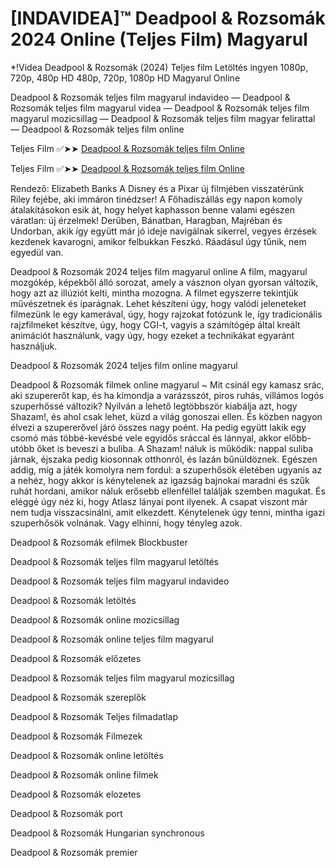 # [INDAVIDEA]™ Deadpool & Rozsomák 2024 Online (Teljes Film) Magyarul

*!Videa Deadpool & Rozsomák (2024) Teljes film Letöltés ingyen 1080p, 720p, 480p HD 480p, 720p, 1080p HD Magyarul Online

Deadpool & Rozsomák teljes film magyarul indavideo — Deadpool & Rozsomák teljes film magyarul videa — Deadpool & Rozsomák teljes film magyarul mozicsillag — Deadpool & Rozsomák teljes film magyar felirattal — Deadpool & Rozsomák teljes film online

Teljes Film ✅➤➤ [Deadpool & Rozsomák teljes film Online](https://t.co/8BYJ8XUsKt)

Teljes Film ✅➤➤ [Deadpool & Rozsomák teljes film Online](https://t.co/8BYJ8XUsKt)


Rendező: Elizabeth Banks A Disney és a Pixar új filmjében visszatérünk Riley fejébe, aki immáron tinédzser! A Főhadiszállás egy napon komoly átalakításokon esik át, hogy helyet kaphasson benne valami egészen váratlan: új érzelmek! Derűben, Bánatban, Haragban, Majréban és Undorban, akik így együtt már jó ideje navigálnak sikerrel, vegyes érzések kezdenek kavarogni, amikor felbukkan Feszkó. Ráadásul úgy tűnik, nem egyedül van.

Deadpool & Rozsomák 2024 teljes film magyarul online A film, magyarul mozgókép, képekből álló sorozat, amely a vásznon olyan gyorsan változik, hogy azt az illúziót kelti, mintha mozogna. A filmet egyszerre tekintjük művészetnek és iparágnak. Lehet készíteni úgy, hogy valódi jeleneteket filmezünk le egy kamerával, úgy, hogy rajzokat fotózunk le, így tradicionális rajzfilmeket készítve, úgy, hogy CGI-t, vagyis a számítógép által kreált animációt használunk, vagy úgy, hogy ezeket a technikákat egyaránt használjuk.

Deadpool & Rozsomák 2024 teljes film online magyarul

Deadpool & Rozsomák filmek online magyarul ~ Mit csinál egy kamasz srác, aki szupererőt kap, és ha kimondja a varázsszót, piros ruhás, villámos logós szuperhőssé változik? Nyilván a lehető legtöbbször kiabálja azt, hogy Shazam!, és ahol csak lehet, küzd a világ gonoszai ellen. És közben nagyon élvezi a szupererővel járó összes nagy poént. Ha pedig együtt lakik egy csomó más többé-kevésbé vele egyidős sráccal és lánnyal, akkor előbb-utóbb őket is beveszi a buliba. A Shazam! náluk is működik: nappal suliba járnak, éjszaka pedig kiosonnak otthonról, és lazán bűnüldöznek. Egészen addig, míg a játék komolyra nem fordul: a szuperhősök életében ugyanis az a nehéz, hogy akkor is kénytelenek az igazság bajnokai maradni és szűk ruhát hordani, amikor náluk erősebb ellenféllel találják szemben magukat. És eléggé úgy néz ki, hogy Atlasz lányai pont ilyenek. A csapat viszont már nem tudja visszacsinálni, amit elkezdett. Kénytelenek úgy tenni, mintha igazi szuperhősök volnának. Vagy elhinni, hogy tényleg azok.

Deadpool & Rozsomák efilmek Blockbuster

Deadpool & Rozsomák teljes film magyarul letöltés

Deadpool & Rozsomák teljes film magyarul indavideo

Deadpool & Rozsomák letöltés

Deadpool & Rozsomák online mozicsillag

Deadpool & Rozsomák online teljes film magyarul

Deadpool & Rozsomák előzetes

Deadpool & Rozsomák teljes film magyarul mozicsillag

Deadpool & Rozsomák szereplők

Deadpool & Rozsomák Teljes filmadatlap

Deadpool & Rozsomák Filmezek

Deadpool & Rozsomák online letöltés

Deadpool & Rozsomák online filmek

Deadpool & Rozsomák elozetes

Deadpool & Rozsomák port

Deadpool & Rozsomák Hungarian synchronous

Deadpool & Rozsomák premier

